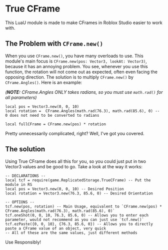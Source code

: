# True CFrame
This LuaU module is made to make CFrames in Roblox Studio easier to work with.

## The Problem with `CFrame.new()`
When you use `CFrame.new()`, you have many overloads to use. This module's main focus is `CFrame.new(pos: Vector3, lookAt: Vector3)`, because it has an annoying problem.
You see, whenever you use this function, the rotation will not come out as expected, often even facing the opposing direction. The solution is to multiply `CFrame.new()` by `CFrame.Angles()`. Here is an example:

*(**NOTE:** CFrame.Angles ONLY takes radians, so you must use `math.rad()` for all parameters)*

```luau
local pos = Vector3.new(0, 0, 10)
local rotation =  CFrame.Angles(math.rad(76.3), math.rad(85.6), 0) -- 0 does not need to be converted to radians

local fullCFrame = CFrame.new(pos) * rotation
```

Pretty unnecessarily complicated, right? Well, I've got you covered.

## The solution
Using True CFrame does all this for you, so you could just put in two Vector3 values and be good to go. Take a look at the way it works:

```luau
-- DECLARATIONS --
local tcf = require(game.ReplicatedStorage.TrueCFrame) -- Put the module in RS
local pos = Vector3.new(0, 0, 10) -- Desired Position
local rotation = Vector3.new(76.3, 85.6, 0) -- Desired Orientation

-- OPTIONS --
tcf.new(pos, rotation) -- Main Usage, equivalent to `CFrame.new(pos) * CFrame.Angles(math.rad(76.3), math.rad(85.6), 0)`
tcf.oneShot(0, 0, 10, 76.3, 85.6, 0) -- Allows you to enter each parameter, would not recommend as you can just use `tcf.new()`
tcf.ezPaste({0, 0, 10}, {76.3, 85.6, 0}) -- Allows you to directly paste a CFrame value of an object, very quick
-- All of these are the same values, just different methods
```

Use Responsibly!

